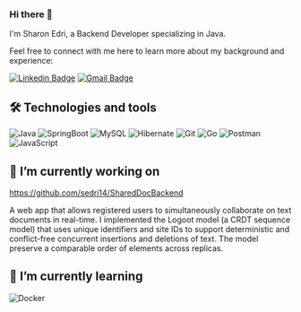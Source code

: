 ### Hi there 👋
I'm Sharon Edri, a Backend Developer specializing in Java. 

Feel free to connect with me here to learn more about my background and experience:

[![Linkedin Badge](https://img.shields.io/badge/-SharonEdri-blue?style=flat-square&logo=Linkedin&logoColor=white&link=https://www.linkedin.com/in/sharon-edri/)](https://www.linkedin.com/in/sharon-edri/)
[![Gmail Badge](https://img.shields.io/badge/-sedri14@gmail.com-c14438?style=flat-square&logo=Gmail&logoColor=white&link=mailto:sedri14@gmail.com)](mailto:sedri14@gmail.com)

## 🛠  Technologies and tools
![Java](https://img.shields.io/badge/-Java-black?style=flat-square&logo=Java)
![SpringBoot](https://img.shields.io/badge/-SpringBoot-black?style=flat-square&logo=SpringBoot)
![MySQL](https://img.shields.io/badge/-MySQL-black?style=flat-square&logo=mysql)
![Hibernate](https://img.shields.io/badge/-Hibernate-black?style=flat-square&logo=hibernate)
![Git](https://img.shields.io/badge/-Git-black?style=flat-square&logo=git)
![Go](https://img.shields.io/badge/-Go-black?style=flat-square&logo=Go)
![Postman](https://img.shields.io/badge/-Postman-black?style=flat-square&logo=Postman)
![JavaScript](https://img.shields.io/badge/-JavaScript-black?style=flat-square&logo=javascript)

## 🔭 I’m currently working on
https://github.com/sedri14/SharedDocBackend

A web app that allows registered users to simultaneously collaborate on text documents in real-time. I implemented
the Logoot model (a CRDT sequence model) that uses unique identifiers and site IDs to support
deterministic and conflict-free concurrent insertions and deletions of text. The model preserve a comparable order of elements across replicas.

## 🌱 I’m currently learning
![Docker](https://img.shields.io/badge/-Docker-black?style=flat-square&logo=microservices)



<!--
**sedri14/sedri14** is a ✨ _special_ ✨ repository because its `README.md` (this file) appears on your GitHub profile.

Here are some ideas to get you started:

- 🔭 I’m currently working on ...
- 🌱 I’m currently learning ...
- 👯 I’m looking to collaborate on ...
- 🤔 I’m looking for help with ...
- 💬 Ask me about ...
- 📫 How to reach me: ...
- 😄 Pronouns: ...
- ⚡ Fun fact: ...
-->
